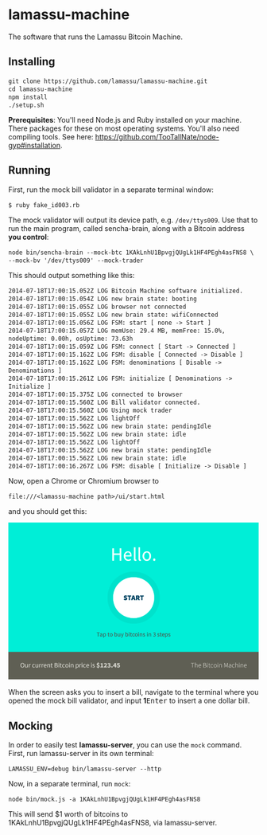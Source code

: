 # lamassu-machine
The software that runs the Lamassu Bitcoin Machine.

## Installing

```
git clone https://github.com/lamassu/lamassu-machine.git
cd lamassu-machine
npm install
./setup.sh
```

**Prerequisites**: You'll need Node.js and Ruby installed on your machine. There packages for these on most operating systems. You'll also need compiling tools. See here: https://github.com/TooTallNate/node-gyp#installation.

## Running

First, run the mock bill validator in a separate terminal window:

```
$ ruby fake_id003.rb 
```

The mock validator will output its device path, e.g. ```/dev/ttys009```.
Use that to run the main program, called sencha-brain, along with a Bitcoin
address **you control**:

```
node bin/sencha-brain --mock-btc 1KAkLnhU1BpvgjQUgLk1HF4PEgh4asFNS8 \ 
--mock-bv '/dev/ttys009' --mock-trader
```

This should output something like this:

```
2014-07-18T17:00:15.052Z LOG Bitcoin Machine software initialized.
2014-07-18T17:00:15.054Z LOG new brain state: booting
2014-07-18T17:00:15.055Z LOG browser not connected
2014-07-18T17:00:15.055Z LOG new brain state: wifiConnected
2014-07-18T17:00:15.056Z LOG FSM: start [ none -> Start ]
2014-07-18T17:00:15.057Z LOG memUse: 29.4 MB, memFree: 15.0%, nodeUptime: 0.00h, osUptime: 73.63h
2014-07-18T17:00:15.059Z LOG FSM: connect [ Start -> Connected ]
2014-07-18T17:00:15.162Z LOG FSM: disable [ Connected -> Disable ]
2014-07-18T17:00:15.162Z LOG FSM: denominations [ Disable -> Denominations ]
2014-07-18T17:00:15.261Z LOG FSM: initialize [ Denominations -> Initialize ]
2014-07-18T17:00:15.375Z LOG connected to browser
2014-07-18T17:00:15.560Z LOG Bill validator connected.
2014-07-18T17:00:15.560Z LOG Using mock trader
2014-07-18T17:00:15.562Z LOG lightOff
2014-07-18T17:00:15.562Z LOG new brain state: pendingIdle
2014-07-18T17:00:15.562Z LOG new brain state: idle
2014-07-18T17:00:15.562Z LOG lightOff
2014-07-18T17:00:15.562Z LOG new brain state: pendingIdle
2014-07-18T17:00:15.562Z LOG new brain state: idle
2014-07-18T17:00:16.267Z LOG FSM: disable [ Initialize -> Disable ]
```

Now, open a Chrome or Chromium browser to 

```
file:///<lamassu-machine path>/ui/start.html
```

and you should get this:

![Start screen](docs/images/start-screen.png)

When the screen asks you to insert a bill, navigate to the terminal
where you opened the mock bill validator, and input **1**<kbd>Enter</kbd> 
to insert a one dollar bill.

## Mocking

In order to easily test **lamassu-server**, you can use the ```mock``` command.
First, run lamassu-server in its own terminal:

```
LAMASSU_ENV=debug bin/lamassu-server --http
```

Now, in a separate terminal, run ```mock```:

```
node bin/mock.js -a 1KAkLnhU1BpvgjQUgLk1HF4PEgh4asFNS8
```

This will send $1 worth of bitcoins to 1KAkLnhU1BpvgjQUgLk1HF4PEgh4asFNS8, via lamassu-server.

